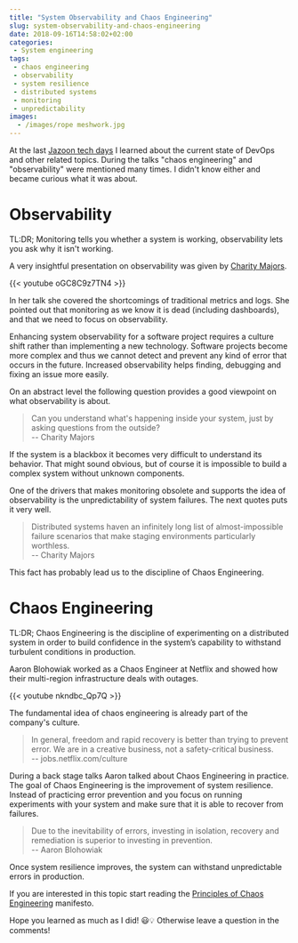 ```yaml
---
title: "System Observability and Chaos Engineering"
slug: system-observability-and-chaos-engineering
date: 2018-09-16T14:58:02+02:00
categories:
 - System engineering
tags:
 - chaos engineering
 - observability
 - system resilience
 - distributed systems
 - monitoring
 - unpredictability
images:
  - /images/rope meshwork.jpg
---
```


At the last [Jazoon tech days](https://jazoon.com/) I learned about the current state of DevOps and other related topics. During the talks "chaos engineering" and "observability" were mentioned many times. I didn't know either and became curious what it was about.
<!--more-->

# Observability

TL:DR; Monitoring tells you whether a system is working, observability lets you ask why it isn't working.

A very insightful presentation on observability was given by [Charity Majors](https://twitter.com/mipsytipsy).

{{< youtube oGC8C9z7TN4 >}}

In her talk she covered the shortcomings of traditional metrics and logs. She pointed out that monitoring as we know it is dead (including dashboards), and that we need to focus on observability.

Enhancing system observability for a software project requires a culture shift rather than implementing a new technology. Software projects become more complex and thus we cannot detect and prevent any kind of error that occurs in the future. Increased observability helps finding, debugging and fixing an issue more easily.

On an abstract level the following question provides a good viewpoint on what observability is about.

> Can you understand what's happening inside your system, just by asking questions from the outside?  
> -- Charity Majors

If the system is a blackbox it becomes very difficult to understand its behavior. That might sound obvious, but of course it is impossible to build a complex system without unknown components.

One of the drivers that makes monitoring obsolete and supports the idea of observability is the unpredictability of system failures. The next quotes puts it very well.

> Distributed systems haven an infinitely long list of almost-impossible failure scenarios that make staging environments particularly worthless.  
> -- Charity Majors

This fact has probably lead us to the discipline of Chaos Engineering.

# Chaos Engineering

TL:DR; Chaos Engineering is the discipline of experimenting on a distributed system in order to build confidence in the system’s capability to withstand turbulent conditions in production.

Aaron Blohowiak worked as a Chaos Engineer at Netflix and showed how their multi-region infrastructure deals with outages.

{{< youtube nkndbc_Qp7Q >}}

The fundamental idea of chaos engineering is already part of the company's culture.

> In general, freedom and rapid recovery is better than trying to prevent error. We are in a creative business, not a safety-critical business.  
> -- jobs.netflix.com/culture

During a back stage talks Aaron talked about Chaos Engineering in practice. The goal of Chaos Engineering is the improvement of system resilience. Instead of practicing error prevention and you focus on running experiments with your system and make sure that it is able to recover from failures.

> Due to the inevitability of errors, investing in isolation, recovery and remediation is superior to investing in prevention.  
> -- Aaron Blohowiak

Once system resilience improves, the system can withstand unpredictable errors in production.

If you are interested in this topic start reading the [Principles of Chaos Engineering](https://principlesofchaos.org/) manifesto.

Hope you learned as much as I did! 😃💡 Otherwise leave a question in the comments!